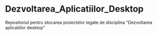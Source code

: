 # Dezvoltarea_Aplicatiilor_Desktop
Repositoriul pentru stocarea proiectelor legate de disciplina "Dezvoltarea aplicatiilor desktop"
